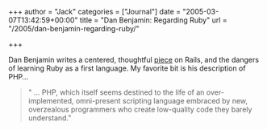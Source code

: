 +++
author = "Jack"
categories = ["Journal"]
date = "2005-03-07T13:42:59+00:00"
title = "Dan Benjamin: Regarding Ruby"
url = "/2005/dan-benjamin-regarding-ruby/"

+++

Dan Benjamin writes a centered, thoughtful [piece][1] on Rails, and the dangers of learning Ruby as a first language. My favorite bit is his description of PHP&#8230;

> 
> 
> " &#8230; PHP, which itself seems destined to the life of an over-implemented, omni-present scripting language embraced by new, overzealous programmers who create low-quality code they barely understand."
> 
>

 [1]: http://hivelogic.com/archives/2005/02/27/regarding-ruby-and-ruby-on-rails/